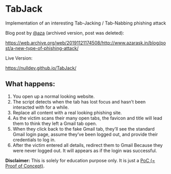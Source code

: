 # TabJack
Implementation of an interesting Tab-Jacking / Tab-Nabbing phishing attack

Blog post by <a href="https://twitter.com/aza">@aza</a> (archived version, post was deleted):

https://web.archive.org/web/20191121174508/http://www.azarask.in/blog/post/a-new-type-of-phishing-attack/

Live Version:

https://nulldev.github.io/TabJack/

## What happens:

1. You open up a normal looking website.
2. The script detects when the tab has lost focus and hasn’t been interacted with for a while.
3. Replace all content with a real looking phishing site.
4. As the victim scans their many open tabs, the favicon and title will lead them to think they left a Gmail tab open. 
5. When they click back to the fake Gmail tab, they’ll see the standard Gmail login page, assume they’ve been logged out, and provide their credentials to log in. 
6. After the victim entered all details, redirect them to Gmail Because they were never logged out. It will appears as if the login was successful.

**Disclaimer:** This is solely for education purpose only. It is just a <a href="https://en.wikipedia.org/wiki/Proof_of_concept">PoC (= Proof of Concept)</a>.

